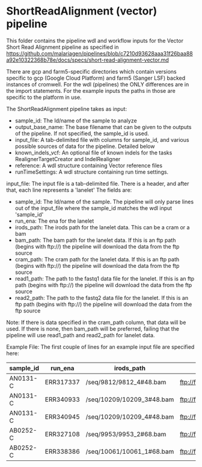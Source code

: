# ShortReadAlignment (vector) pipeline

This folder contains the pipeline wdl and workflow inputs for the Vector Short Read Alignment pipeline as specified in https://github.com/malariagen/pipelines/blob/c7210d93628aaa31f26baa88a92e10322368b78e/docs/specs/short-read-alignment-vector.md

There are gcp and farm5-specific directories which contain versions specific to gcp (Google Cloud Platform) and farm5 (Sanger LSF) backed instances of cromwell.  For the wdl (pipelines) the ONLY differences are in the import statements.  For the example inputs the paths in those are specific to the platform in use.

The ShortReadAlignment pipeline takes as input:
- sample_id: The Id/name of the sample to analyze
- output_base_name: The base filename that can be given to the outputs of the pipeline.  If not specified, the sample_id is used.
- input_file: A tab-delimited file with columns for sample_id, and various possible sources of data for the pipeline.  Detailed below
- known_indels_vcf: An optional file of known indels for the tasks RealignerTargetCreator and IndelRealigner
- reference: A wdl structure containing Vector reference files
- runTimeSettings: A wdl structure containing run time settings.

input_file: The input file is a tab-delimited file.  There is a header, and after that, each line represents a 'lanelet'
The fields are:
- sample_id: The Id/name of the sample.  The pipeline will only parse lines out of the input_file where the sample_id matches the wdl input 'sample_id'
- run_ena: The ena for the lanelet
- irods_path: The irods path for the lanelet data.  This can be a cram or a bam
- bam_path: The bam path for the lanelet data.  If this is an ftp path (begins with ftp://) the pipeline will download the data from the ftp source
- cram_path: The cram path for the lanelet data.  If this is an ftp path (begins with ftp://) the pipeline will download the data from the ftp source
- read1_path: The path to the fastq1 data file for the lanelet.  If this is an ftp path (begins with ftp://) the pipeline will download the data from the ftp source
- read2_path: The path to the fastq2 data file for the lanelet.  If this is an ftp path (begins with ftp://) the pipeline will download the data from the ftp source

Note: If there is data specified in the cram_path column, that data will be used.  If there is none, then bam_path will be preferred, failing that the pipeline will use read1_path and read2_path for lanelet data.

Example File:
The first couple of lines for an example input file are specified here:

| sample_id 	| run_ena   	| irods_path                	| bam_path                                                           	| cram_path 	| read1_path                                                               	| read2_path                                                               	|
|-----------	|-----------	|---------------------------	|--------------------------------------------------------------------	|-----------	|--------------------------------------------------------------------------	|--------------------------------------------------------------------------	|
| AN0131-C  	| ERR317337 	| /seq/9812/9812_4#48.bam   	| ftp://ftp.sra.ebi.ac.uk/vol1/run/ERR317/ERR317337/9812_4%2348.bam  	|           	| ftp://ftp.sra.ebi.ac.uk/vol1/fastq/ERR317/ERR317337/ERR317337_1.fastq.gz 	| ftp://ftp.sra.ebi.ac.uk/vol1/fastq/ERR317/ERR317337/ERR317337_2.fastq.gz 	|
| AN0131-C  	| ERR340933 	| /seq/10209/10209_3#48.bam 	| ftp://ftp.sra.ebi.ac.uk/vol1/run/ERR340/ERR340933/10209_3%2348.bam 	|           	| ftp://ftp.sra.ebi.ac.uk/vol1/fastq/ERR340/ERR340933/ERR340933_1.fastq.gz 	| ftp://ftp.sra.ebi.ac.uk/vol1/fastq/ERR340/ERR340933/ERR340933_2.fastq.gz 	|
| AN0131-C  	| ERR340945 	| /seq/10209/10209_4#48.bam 	| ftp://ftp.sra.ebi.ac.uk/vol1/run/ERR340/ERR340945/10209_4%2348.bam 	|           	| ftp://ftp.sra.ebi.ac.uk/vol1/fastq/ERR340/ERR340945/ERR340945_1.fastq.gz 	| ftp://ftp.sra.ebi.ac.uk/vol1/fastq/ERR340/ERR340945/ERR340945_2.fastq.gz 	|
| AB0252-C  	| ERR327108 	| /seq/9953/9953_2#68.bam   	| ftp://ftp.sra.ebi.ac.uk/vol1/run/ERR327/ERR327108/9953_2%2368.bam  	|           	| ftp://ftp.sra.ebi.ac.uk/vol1/fastq/ERR327/ERR327108/ERR327108_1.fastq.gz 	| ftp://ftp.sra.ebi.ac.uk/vol1/fastq/ERR327/ERR327108/ERR327108_2.fastq.gz 	|
| AB0252-C  	| ERR338386 	| /seq/10061/10061_1#68.bam 	| ftp://ftp.sra.ebi.ac.uk/vol1/run/ERR338/ERR338386/10061_1%2368.bam 	|           	| ftp://ftp.sra.ebi.ac.uk/vol1/fastq/ERR338/ERR338386/ERR338386_1.fastq.gz 	| ftp://ftp.sra.ebi.ac.uk/vol1/fastq/ERR338/ERR338386/ERR338386_2.fastq.gz 	|